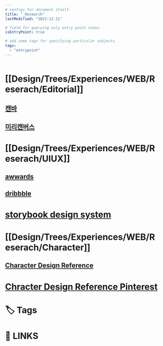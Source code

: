 ```yaml
---
# configs for document itself.
title: "_Research"
lastModified: "2022-12-11"

# field for querying only entry point notes.
isEntryPoint: true

# add some tags for specifying particular subjects.
tags:
  - "entrypoint"
---
```

```toc

```
# [[Design/Trees/Experiences/WEB/Reserach/Editorial]]
## [캔바](https://www.canva.com/)
## [미리캔버스](https://www.miricanvas.com/)
# [[Design/Trees/Experiences/WEB/Reserach/UIUX]]
## [awwards](https://www.awwwards.com/)
## [dribbble](https://dribbble.com/)
# [storybook design system](https://storybook.js.org/showcase)
# [[Design/Trees/Experiences/WEB/Reserach/Character]]
## [Character Design Reference](https://characterdesignreferences.com/)
# [Chracter Design Reference Pinterest](https://www.pinterest.com/characterdesigh/)
# 🏷️ Tags

# 📎 LINKS 
